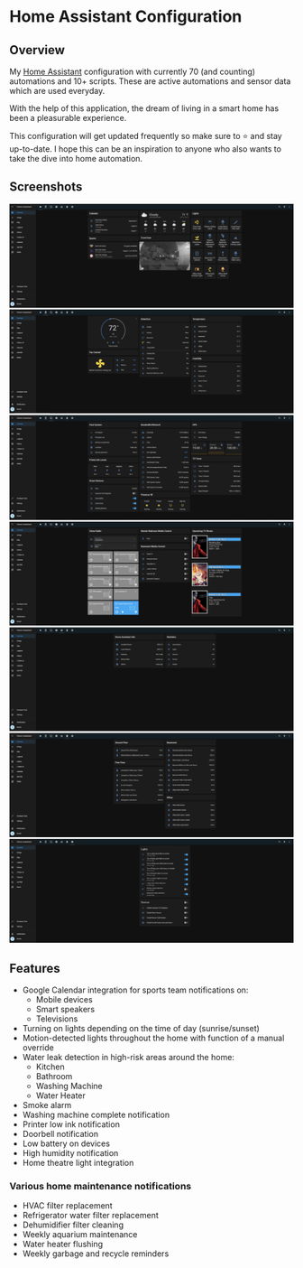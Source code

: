 # Home Assistant Configuration

## Overview

My [Home Assistant](https://www.home-assistant.io) configuration with currently 70 (and counting) automations and 10+ scripts. These are active automations and sensor data which are used everyday.

With the help of this application, the dream of living in a smart home has been a pleasurable experience.

This configuration will get updated frequently so make sure to ⭐ and stay up-to-date. I hope this can be an inspiration to anyone who also wants to take the dive into home automation.

## Screenshots

![Home](https://github.com/omerome83/homeassistant/blob/main/images/screenshots/ha_home.PNG)
![Comfort](https://github.com/omerome83/homeassistant/blob/main/images/screenshots/ha_comfort.PNG)
![Device Status](https://github.com/omerome83/homeassistant/blob/main/images/screenshots/ha_device_status.PNG)
![Media](https://github.com/omerome83/homeassistant/blob/main/images/screenshots/ha_media.PNG)
![Info](https://github.com/omerome83/homeassistant/blob/main/images/screenshots/ha_info.PNG)
![Battery Status](https://github.com/omerome83/homeassistant/blob/main/images/screenshots/ha_battery_status.PNG)
![Automation Override](https://github.com/omerome83/homeassistant/blob/main/images/screenshots/ha_automation_override.PNG)

## Features

- Google Calendar integration for sports team notifications on:
  -  Mobile devices
  -  Smart speakers
  -  Televisions
- Turning on lights depending on the time of day (sunrise/sunset)
- Motion-detected lights throughout the home with function of a manual override
- Water leak detection in high-risk areas around the home:
  - Kitchen
  - Bathroom
  - Washing Machine
  - Water Heater
- Smoke alarm
- Washing machine complete notification
- Printer low ink notification
- Doorbell notification
- Low battery on devices
- High humidity notification
- Home theatre light integration

### Various home maintenance notifications
 - HVAC filter replacement
 - Refrigerator water filter replacement
 - Dehumidifier filter cleaning
 - Weekly aquarium maintenance
 - Water heater flushing
 - Weekly garbage and recycle reminders
